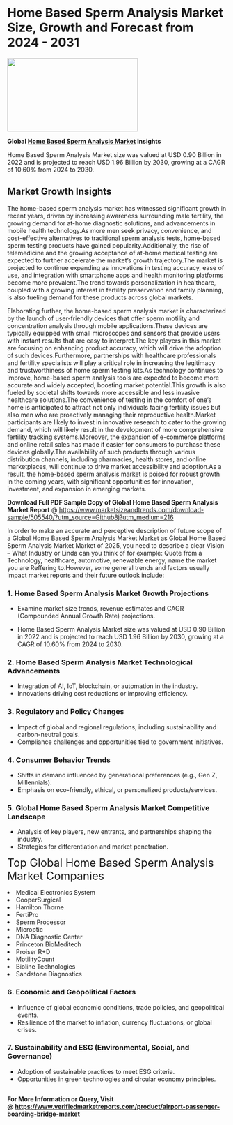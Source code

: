 <H1>Home Based Sperm Analysis Market Size, Growth and Forecast from 2024 - 2031</H1><img class="aligncenter size-medium wp-image-584254" src="https://thirdeyenews.in/wp-content/uploads/2024/09/Global-Market-Research-300x168.jpeg" alt="" width="300" height="168" /><p><strong>Global&nbsp;<a href="https://www.marketsizeandtrends.com/download-sample/505540/?utm_source=Github8j?utm_medium=216">Home Based Sperm Analysis Market</a> Insights</strong></p><p>Home Based Sperm Analysis Market size was valued at USD 0.90 Billion in 2022 and is projected to reach USD 1.96 Billion by 2030, growing at a CAGR of 10.60% from 2024 to 2030.</p><p><h2>Market Growth Insights</h2> <p>The home-based sperm analysis market has witnessed significant growth in recent years, driven by increasing awareness surrounding male fertility, the growing demand for at-home diagnostic solutions, and advancements in mobile health technology.As more men seek privacy, convenience, and cost-effective alternatives to traditional sperm analysis tests, home-based sperm testing products have gained popularity.Additionally, the rise of telemedicine and the growing acceptance of at-home medical testing are expected to further accelerate the market’s growth trajectory.The market is projected to continue expanding as innovations in testing accuracy, ease of use, and integration with smartphone apps and health monitoring platforms become more prevalent.The trend towards personalization in healthcare, coupled with a growing interest in fertility preservation and family planning, is also fueling demand for these products across global markets.</p> <p>Elaborating further, the home-based sperm analysis market is characterized by the launch of user-friendly devices that offer sperm motility and concentration analysis through mobile applications.These devices are typically equipped with small microscopes and sensors that provide users with instant results that are easy to interpret.The key players in this market are focusing on enhancing product accuracy, which will drive the adoption of such devices.Furthermore, partnerships with healthcare professionals and fertility specialists will play a critical role in increasing the legitimacy and trustworthiness of home sperm testing kits.As technology continues to improve, home-based sperm analysis tools are expected to become more accurate and widely accepted, boosting market potential.This growth is also fueled by societal shifts towards more accessible and less invasive healthcare solutions.The convenience of testing in the comfort of one’s home is anticipated to attract not only individuals facing fertility issues but also men who are proactively managing their reproductive health.Market participants are likely to invest in innovative research to cater to the growing demand, which will likely result in the development of more comprehensive fertility tracking systems.Moreover, the expansion of e-commerce platforms and online retail sales has made it easier for consumers to purchase these devices globally.The availability of such products through various distribution channels, including pharmacies, health stores, and online marketplaces, will continue to drive market accessibility and adoption.As a result, the home-based sperm analysis market is poised for robust growth in the coming years, with significant opportunities for innovation, investment, and expansion in emerging markets.<p><span class=""><strong>Download Full PDF Sample Copy of Global Home Based Sperm Analysis Market Report</strong> @ <a href="https://www.marketsizeandtrends.com/download-sample/505540/?utm_source=Github8j?utm_medium=216" target="_blank">https://www.marketsizeandtrends.com/download-sample/505540/?utm_source=Github8j?utm_medium=216</a></span></p><p>In order to make an accurate and perceptive description of future scope of a Global&nbsp;Home Based Sperm Analysis Market Market as Global&nbsp;Home Based Sperm Analysis Market Market of 2025, you need to describe a clear Vision &ndash; What Industry or Linda can you think of for example: Quote from a Technology, healthcare, automotive, renewable energy, name the market you are Reffering to.However, some general trends and factors usually impact market reports and their future outlook include:</p><h3>1.&nbsp;<strong>Home Based Sperm Analysis Market Growth Projections</strong></h3><ul><li>Examine market size trends, revenue estimates and CAGR (Compounded Annual Growth Rate) projections.</li><li><p>Home Based Sperm Analysis Market size was valued at USD 0.90 Billion in 2022 and is projected to reach USD 1.96 Billion by 2030, growing at a CAGR of 10.60% from 2024 to 2030.</p></li></ul><h3>2.&nbsp;<strong>Home Based Sperm Analysis Market Technological Advancements</strong></h3><ul><li>Integration of AI, IoT, blockchain, or automation in the industry.</li><li>Innovations driving cost reductions or improving efficiency.</li></ul><h3>3.&nbsp;<strong>Regulatory and Policy Changes</strong></h3><ul><li>Impact of global and regional regulations, including sustainability and carbon-neutral goals.</li><li>Compliance challenges and opportunities tied to government initiatives.</li></ul><h3>4.&nbsp;<strong>Consumer Behavior Trends</strong></h3><ul><li>Shifts in demand influenced by generational preferences (e.g., Gen Z, Millennials).</li><li>Emphasis on eco-friendly, ethical, or personalized products/services.</li></ul><h3>5.&nbsp;<strong>Global Home Based Sperm Analysis Market Competitive Landscape</strong></h3><ul><li>Analysis of key players, new entrants, and partnerships shaping the industry.</li><li>Strategies for differentiation and market penetration.</li></ul><p data-pm-slice="1 1 []"><span style="color: inherit; font-family: inherit; font-size: 25px;">Top Global Home Based Sperm Analysis Market Companies</span></p><div class="" data-test-id=""><p><li>Medical Electronics System</li><li> CooperSurgical</li><li> Hamilton Thorne</li><li> FertiPro</li><li> Sperm Processor</li><li> Microptic</li><li> DNA Diagnostic Center</li><li> Princeton BioMeditech</li><li> Proiser R+D</li><li> MotilityCount</li><li> Bioline Technologies</li><li> Sandstone Diagnostics</li></p></div><h3>6.&nbsp;<strong>Economic and Geopolitical Factors</strong></h3><ul><li>Influence of global economic conditions, trade policies, and geopolitical events.</li><li>Resilience of the market to inflation, currency fluctuations, or global crises.</li></ul><h3>7.&nbsp;<strong>Sustainability and ESG (Environmental, Social, and Governance)</strong></h3><ul><li>Adoption of sustainable practices to meet ESG criteria.</li><li>Opportunities in green technologies and circular economy principles.</li></ul><h2><strong style="font-size: 14px;">For More Information or Query, Visit @&nbsp;</strong><a style="background-color: #ffffff; font-size: 14px;" href="https://www.marketsizeandtrends.com/report/home-based-sperm-analysis-market/" target="_blank">https://www.verifiedmarketreports.com/product/airport-passenger-boarding-bridge-market</a></h2>